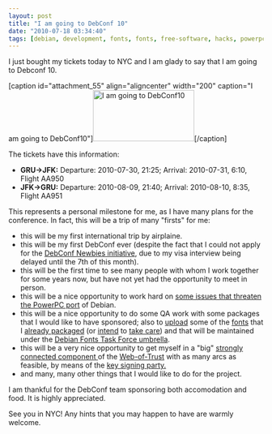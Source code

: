 ```yaml
---
layout: post
title: "I am going to DebConf 10"
date: "2010-07-18 03:34:40"
tags: [debian, development, fonts, fonts, free-software, hacks, powerpc, web-of-trust]
---
```

I just bought my tickets today to NYC and I am glady to say that I am going to Debconf 10.

[caption id="attachment_55" align="aligncenter" width="200" caption="I am going to DebConf10"]<a rel="attachment wp-att-55" href="http://localhost/blog/2010/07/18/i-am-going-to-debconf-10/im_going_to_debconf10/"><img class="size-full wp-image-55 " title="im_going_to_debconf10" src="http://localhost/blog/wp-content/uploads/2010/07/im_going_to_debconf10.png" alt="I am going to DebConf10" width="200" height="101"  /></a>[/caption]

The tickets have this information:
<ul>
	<li><strong>GRU-&gt;JFK:</strong> Departure: 2010-07-30, 21:25; Arrival: 2010-07-31, 6:10, Flight AA950</li>
	<li><strong>JFK-&gt;GRU:</strong> Departure: 2010-08-09, 21:40; Arrival: 2010-08-10, 8:35, Flight AA951</li>
</ul>
This represents a personal milestone for me, as I have many plans for the conference. In fact, this will be a trip of many "firsts" for me:
<ul>
	<li>this will be my first international trip by airplaine.</li>
	<li>this will be my first DebConf ever (despite the fact that I could not apply for the <a href="http://upsilon.cc/~zack/blog/posts/2010/04/the_DebConf_Newbies_initiative/">DebConf Newbies initiative</a>, due to my visa interview being delayed until the 7th of this month).</li>
	<li>this will be the first time to see many people with whom I work together for some years now, but have not yet had the opportunity to meet in person.</li>
	<li>this will be a nice opportunity to work hard on <a href="http://lwn.net/Articles/396079/">some issues that threaten the PowerPC port</a> of Debian.</li>
	<li>this will be a nice opportunity to do some QA work with some packages that I would like to have sponsored; also to <a href="http://bugs.debian.org/551955">upload</a> some of the <a href="http://bugs.debian.org/580005">fonts</a> that I <a href="http://git.debian.org/?p=pkg-fonts/ttf-paratype-sans.git">already packaged</a> (or <a href="http://bugs.debian.org/581839">intend</a> to <a href="http://bugs.debian.org/589094">take care</a>) and that will be maintained under the <a href="http://pkg-fonts.alioth.debian.org/">Debian Fonts Task Force umbrella</a>.</li>
	<li>this will be a very nice opportunity to get myself in a "big" <a href="http://en.wikipedia.org/wiki/Strongly_connected_component">strongly connected component </a> of the <a href="http://en.wikipedia.org/wiki/Web_of_trust">Web-of-Trust</a> with as many arcs as feasible, by means of the <a href="http://people.debian.org/~anibal/ksp-dc10/ksp-dc10.html">key signing party.</a></li>
	<li>and many, many other things that I would like to do for the project.</li>
</ul>
I am thankful for the DebConf team sponsoring both accomodation and food.  It is highly appreciated.

See you in NYC! Any hints that you may happen to have are warmly welcome.

